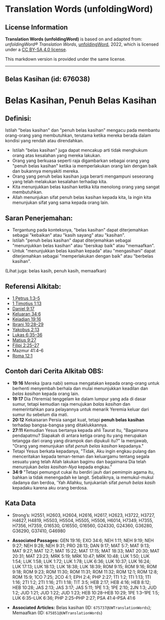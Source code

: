 # Translation Words (unfoldingWord)

## License Information

**Translation Words (unfoldingWord)** is based on and adapted from: _unfoldingWord® Translation Words_, [unfoldingWord](https://unfoldingword.org/utw), 2022, which is licensed under a [CC BY-SA 4.0 license](https://creativecommons.org/licenses/by-sa/4.0/legalcode.en).

This markdown version is provided under the same license.



--------------------------------

## Belas Kasihan (id: 676038)

Belas Kasihan, Penuh Belas Kasihan
==================================

Definisi:
---------

Istilah "belas kasihan" dan "penuh belas kasihan" mengacu pada membantu orang\-orang yang membutuhkan, terutama ketika mereka berada dalam kondisi yang rendah atau direndahkan.

* Istilah "belas kasihan" juga dapat mencakup arti tidak menghukum orang atas kesalahan yang mereka lakukan.
* Orang yang berkuasa seperti raja digambarkan sebagai orang yang "penuh belas kasihan" ketika ia memperlakukan orang lain dengan baik dan bukannya menyakiti mereka.
* Orang yang penuh belas kasihan juga berarti mengampuni seseorang yang telah melakukan kesalahan terhadap kita.
* Kita menunjukkan belas kasihan ketika kita menolong orang yang sangat membutuhkan.
* Allah menunjukan sifat penuh belas kasihan kepada kita, Ia ingin kita menunjukan sifat yang sama kepada orang lain.

Saran Penerjemahan:
-------------------

* Tergantung pada konteksnya, "belas kasihan" dapat diterjemahkan sebagai "kebaikan" atau "kasih sayang" atau "kasihan".
* Istilah "penuh belas kasihan" dapat diterjemahkan sebagai "menunjukkan belas kasihan" atau "bersikap baik" atau "memaafkan".
* Untuk "menunjukkan belas kasihan kepada" atau "mengasihani" dapat diterjemahkan sebagai "memperlakukan dengan baik" atau "berbelas kasihan".

(Lihat juga: belas kasih, penuh kasih, memaafkan)

Referensi Alkitab:
------------------

* [1 Petrus 1:3–5](https://ref.ly/1Pet0:0)
* [1 Timotius 1:13](https://ref.ly/1Tim0:0)
* [Daniel 9:17](https://ref.ly/Dan9:17)
* [Keluaran 34:6](https://ref.ly/Exod34:6)
* [Kejadian 19:16](https://ref.ly/Gen19:16)
* [Ibrani 10:28–29](https://ref.ly/Heb10:28-Heb10:29)
* [Yakobus 2:13](https://ref.ly/Jas2:13)
* [Lukas 6:35–36](https://ref.ly/Luke6:35-Luke6:36)
* [Matius 9:27](https://ref.ly/Matt9:27)
* [Filipi 2:25–27](https://ref.ly/Phil2:25-Phil2:27)
* Mazmur 41:4–6
* [Roma 12:1](https://ref.ly/Rom12:1)

Contoh dari Cerita Alkitab OBS:
-------------------------------

* **19:16** Mereka (para nabi) semua mengatakan kepada orang\-orang untuk berhenti menyembah berhala dan mulai menunjukkan keadilan dan *belas kasihan* kepada orang lain.
* **19:17** Dia (Yeremia) tenggelam ke dalam lumpur yang ada di dasar sumur, tetapi kemudian raja menujukan *balas kasihan* dan memerintahkan para pelayannya untuk menarik Yeremia keluar dari sumur itu sebelum dia mati.
* **20:12** Kekaisaran Persia sangat kuat, tetapi **penuh belas kasihan** terhadap bangsa\-bangsa yang ditaklukkannya.
* **27:11** Kemudian Yesus bertanya kepada ahli Taurat itu, "Bagaimana pendapatmu? Siapakah di antara ketiga orang itu yang merupakan tetangga dari orang yang dirampok dan dipukuli itu?" Ia menjawab, "Orang yang menunjukan sifat *penuh belas kasihan* kepadanya."
* Tetapi Yesus berkata kepadanya, "Tidak, Aku ingin engkau pulang dan menceritakan kepada teman\-teman dan keluargamu tentang segala sesuatu yang telah Allah lakukan bagimu dan bagaimana Dia telah menunjukan *belas kasihan\-Nya* kepada engkau."
* **34:9** "Tetapi pemungut cukai itu berdiri jauh dari pemimpin agama itu, bahkan ia tidak menengadah ke langit. Sebaliknya, ia memukul\-mukul dadanya dan berdoa, 'Yah Allahku, tunjukanlah sifat *penuh belas kasih* kepadaku karena aku orang berdosa.

Kata Data
---------

* Strong’s: H2551, H2603, H2604, H2616, H2617, H2623, H3722, H3727, H4627, H4819, H5503, H5504, H5505, H5506, H6014, H7349, H7355, H7356, H7359, G16530, G16550, G16560, G24330, G24360, G36280, G36290, G37410, G46980

* **Associated Passages:** GEN 19:16; EXO 34:6; NEH 1:11; NEH 9:19; NEH 9:27; NEH 9:28; NEH 9:31; PRO 28:13; DAN 9:17; MAT 5:7; MAT 9:13; MAT 9:27; MAT 12:7; MAT 15:22; MAT 17:15; MAT 18:33; MAT 20:30; MAT 20:31; MAT 23:23; MRK 5:19; MRK 10:47; MRK 10:48; LUK 1:50; LUK 1:54; LUK 1:58; LUK 1:72; LUK 1:78; LUK 6:36; LUK 10:37; LUK 16:24; LUK 17:13; LUK 18:13; LUK 18:38; LUK 18:39; ROM 9:15; ROM 9:16; ROM 9:18; ROM 9:23; ROM 11:30; ROM 11:31; ROM 11:32; ROM 12:1; ROM 12:8; ROM 15:9; 1CO 7:25; 2CO 4:1; EPH 2:4; PHP 2:27; 1TI 1:2; 1TI 1:13; 1TI 1:16; 2TI 1:2; 2TI 1:16; 2TI 1:18; TIT 3:5; HEB 2:17; HEB 4:16; HEB 8:12; HEB 10:28; JAS 2:13; JAS 3:17; JAS 5:11; 1PE 1:3; 1PE 2:10; 2JN 1:3; JUD 1:2; JUD 1:21; JUD 1:22; JUD 1:23; HEB 10:28–HEB 10:29; 1PE 1:3–1PE 1:5; LUK 6:35–LUK 6:36; PHP 2:25–PHP 2:27; PSA 41:4–PSA 41:6
* **Associated Articles:** Belas kasihan (ID: `675737@UWTranslationWords`); Memaafkan (ID: `675851@UWTranslationWords`)

